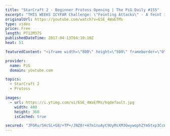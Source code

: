 ```yaml
---
title: "StarCraft 2 - Beginner Protoss Opening | The PiG Daily #155"
excerpt: "THIS WEEKS ICYFAR Challenge: \"Feinting Attacks\" - A feint is where you give the impression of attacking in one place where its fake or just a small distraction from the real thrust of your attack. Examples: Using empty drops or hallucinations to pull your opponent out of position!  Send submissions to"
originalUrl: https://youtube.com/watch?v=ESE_4WaEfMs
type: video
price: Free
length: PT12M37S
publishedDateTime: 2017-04-13T04:10:10Z
heat: 51

featuredContent: "<iframe width=\"800\" height=\"500\" frameborder=\"0\" src=\"https://www.youtube.com/embed/ESE_4WaEfMs\" allow=\"accelerometer; autoplay; encrypted-media; gyroscope; picture-in-picture\" allowfullscreen></iframe>"

provider:
  name: PiG
  domain: youtube.com

topics:
  - StarCraft 2
  - Protoss

images:
  - url: https://i.ytimg.com/vi/ESE_4WaEfMs/hqdefault.jpg
    width: 480
    height: 360
    isCached: true

secured: "JFGRu/SHcSL+G8/+TP+/JNZ8r+H7m1nuAyC9UyMsXM3GwywophZYm5txp3CcWgKdpqIAY2hY8o9w+AMJ/T+afJQxUPjkOtZUWMpEYDPlUkY18fUk9xgLo43YxeP+lSZlF/3SKF+XxNP5TjtEaqRq+yeQxXL8NwGBVYErJmI85iG9WwrYSH+wsegIFgTID+BIlLVSyKjh/8FH8Ums0g8UX6J0VecK+cxKjhNpqnZwVKoCTn/QxdWXnwqmOWhwadFt3zLYodWdlY23vkZoOnLYPm0dhH9dM511pPbBcvkTMo+KwMKUh5mPcJ5H85lqM3F3P43281UpteZYANtsTy/4EO3E4sz2Bbg2RP67R96g0N4fw3ShpOyMT+/zlmtzBpqb+i9flzj8WLy84C9HzgAzBtDmNio0S88sjv5ckDqZhhk=;5oocSKt14LtbU+hT0yzaoQ=="
---
```


